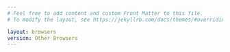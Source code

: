 ```yaml
---
# Feel free to add content and custom Front Matter to this file.
# To modify the layout, see https://jekyllrb.com/docs/themes/#overriding-theme-defaults

layout: browsers
version: Other Browsers
---
```

